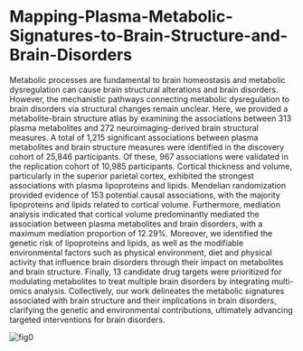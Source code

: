 # Mapping-Plasma-Metabolic-Signatures-to-Brain-Structure-and-Brain-Disorders
Metabolic processes are fundamental to brain homeostasis and metabolic dysregulation can cause brain structural alterations and brain disorders. However, the mechanistic pathways connecting metabolic dysregulation to brain disorders via structural changes remain unclear. Here, we provided a metabolite-brain structure atlas by examining the associations between 313 plasma metabolites and 272 neuroimaging-derived brain structural measures. A total of 1,215 significant associations between plasma metabolites and brain structure measures were identified in the discovery cohort of 25,846 participants. Of these, 967 associations were validated in the replication cohort of 10,985 participants. Cortical thickness and volume, particularly in the superior parietal cortex, exhibited the strongest associations with plasma lipoproteins and lipids. Mendelian randomization provided evidence of 153 potential causal associations, with the majority lipoproteins and lipids related to cortical volume. Furthermore, mediation analysis indicated that cortical volume predominantly mediated the association between plasma metabolites and brain disorders, with a maximum mediation proportion of 12.29%. Moreover, we identified the genetic risk of lipoproteins and lipids, as well as the modifiable environmental factors such as physical environment, diet and physical activity that influence brain disorders through their impact on metabolites and brain structure. Finally, 13 candidate drug targets were prioritized for modulating metabolites to treat multiple brain disorders by integrating multi-omics analysis. Collectively, our work delineates the metabolic signatures associated with brain structure and their implications in brain disorders, clarifying the genetic and environmental contributions, ultimately advancing targeted interventions for brain disorders.

![fig0](https://github.com/user-attachments/assets/2e9d7f74-b871-475b-bb66-4d3db29690d8)
